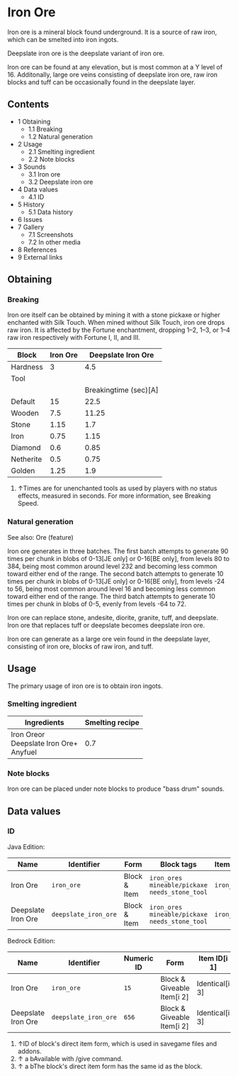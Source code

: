 # Iron Ore
Iron ore is a mineral block found underground. It is a source of raw iron, which can be smelted into iron ingots. 

Deepslate iron ore is the deepslate variant of iron ore.

Iron ore can be found at any elevation, but is most common at a Y level of 16. Additonally, large ore veins consisting of deepslate iron ore, raw iron blocks and tuff can be occasionally found in the deepslate layer.

## Contents
- 1 Obtaining
	- 1.1 Breaking
	- 1.2 Natural generation
- 2 Usage
	- 2.1 Smelting ingredient
	- 2.2 Note blocks
- 3 Sounds
	- 3.1 Iron ore
	- 3.2 Deepslate iron ore
- 4 Data values
	- 4.1 ID
- 5 History
	- 5.1 Data history
- 6 Issues
- 7 Gallery
	- 7.1 Screenshots
	- 7.2 In other media
- 8 References
- 9 External links

## Obtaining
### Breaking
Iron ore itself can be obtained by mining it with a stone pickaxe or higher enchanted with Silk Touch. When mined without Silk Touch, iron ore drops raw iron. It is affected by the Fortune enchantment, dropping 1–2, 1–3, or 1–4 raw iron respectively with Fortune I, II, and III.

| Block     | Iron Ore | Deepslate Iron Ore    |
|-----------|----------|-----------------------|
| Hardness  | 3        | 4.5                   |
| Tool      |          |                       |
|           |          | Breakingtime (sec)[A] |
| Default   | 15       | 22.5                  |
| Wooden    | 7.5      | 11.25                 |
| Stone     | 1.15     | 1.7                   |
| Iron      | 0.75     | 1.15                  |
| Diamond   | 0.6      | 0.85                  |
| Netherite | 0.5      | 0.75                  |
| Golden    | 1.25     | 1.9                   |

1. ↑Times are for unenchanted tools as used by players with no status effects, measured in seconds. For more information, see Breaking Speed.

### Natural generation
See also: Ore (feature)

Iron ore generates in three batches. The first batch attempts to generate 90 times per chunk in blobs of 0-13‌[JE  only] or 0-16‌[BE  only], from levels 80 to 384, being most common around level 232 and becoming less common toward either end of the range. The second batch attempts to generate 10 times per chunk in blobs of 0-13‌[JE  only] or 0-16‌[BE  only], from levels -24 to 56, being most common around level 16 and becoming less common toward either end of the range. The third batch attempts to generate 10 times per chunk in blobs of 0-5, evenly from levels -64 to 72.

Iron ore can replace stone, andesite, diorite, granite, tuff, and deepslate. Iron ore that replaces tuff or deepslate becomes deepslate iron ore.

Iron ore can generate as a large ore vein found in the deepslate layer, consisting of iron ore, blocks of raw iron, and tuff.


## Usage
The primary usage of iron ore is to obtain iron ingots.

### Smelting ingredient
| Ingredients                                    | Smelting recipe |
|------------------------------------------------|-----------------|
| Iron Oreor<br/>Deepslate Iron Ore+<br/>Anyfuel | 0.7             |

### Note blocks
Iron ore can be placed under note blocks to produce "bass drum" sounds.

## Data values
### ID
Java Edition:

| Name               | Identifier           | Form         | Block tags                                                | Item tags   | Translation key                      |
|--------------------|----------------------|--------------|-----------------------------------------------------------|-------------|--------------------------------------|
| Iron Ore           | `iron_ore`           | Block & Item | `iron_ores`<br/>`mineable/pickaxe`<br/>`needs_stone_tool` | `iron_ores` | `block.minecraft.iron_ore`           |
| Deepslate Iron Ore | `deepslate_iron_ore` | Block & Item | `iron_ores`<br/>`mineable/pickaxe`<br/>`needs_stone_tool` | `iron_ores` | `block.minecraft.deepslate_iron_ore` |

Bedrock Edition:

| Name               | Identifier           | Numeric ID | Form                       | Item ID[i 1]   | Translation key                |
|--------------------|----------------------|------------|----------------------------|----------------|--------------------------------|
| Iron Ore           | `iron_ore`           | `15`       | Block & Giveable Item[i 2] | Identical[i 3] | `tile.iron_ore.name`           |
| Deepslate Iron Ore | `deepslate_iron_ore` | `656`      | Block & Giveable Item[i 2] | Identical[i 3] | `tile.deepslate_iron_ore.name` |

1. ↑ID of block's direct item form, which is used in savegame files and addons.
2. ↑ a bAvailable with /give command.
3. ↑ a bThe block's direct item form has the same id as the block.

